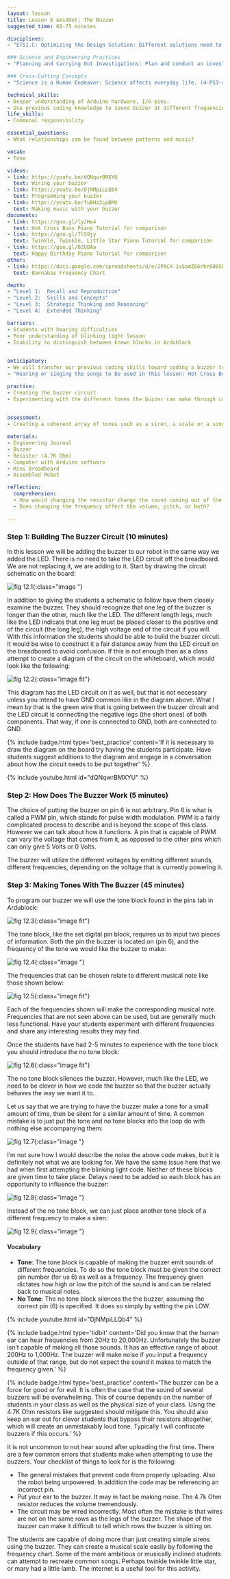```yaml
---
layout: lesson
title: Lesson 6 &middot; The Buzzer
suggested_time: 60-75 minutes

disciplines: 
- "ETS1.C: Optimizing the Design Solution: Different solutions need to be tested in order to determine which of them best solves the problem, given the criteria and the constraints. (3-5-ETS1-3)"

### Science and Engineering Practices
- "Planning and Carrying Out Investigations: Plan and conduct an investigation collaboratively to produce data to serve as the basis for evidence, using fair tests in which variables are controlled and the number of trials considered. (3-5-ETS1-3)"

### Cross-Cutting Concepts
- "Science is a Human Endeavor: Science affects everyday life. (4-PS3-4)"

technical_skills:
- Deeper understanding of Arduino hardware, I/O pins.
- Use previous coding knowledge to sound buzzer at different frequencies and make music.
life_skills:
- Communal responsibility

essential_questions: 
- What relationships can be found between patterns and music?  

vocab:
- Tone

videos:
- link: https://youtu.be/dQNqwrBMXYU
  text: Wiring your buzzer
- link: https://youtu.be/DjNMpiLLQb4
  text: Programming your buzzer
- link: https://youtu.be/fu8Hz3LpBMU
  text: Making music with your buzzer
documents:
- link: https://goo.gl/lyJHw4
  text: Hot Cross Buns Piano Tutorial for comparison
- link: https://goo.gl/7lS9jy
  text: Twinkle, Twinkle, Little Star Piano Tutorial for comparison
- link: https://goo.gl/DZUBAa
  text: Happy Birthday Piano Tutorial for comparison
other:
- link: https://docs.google.com/spreadsheets/d/e/2PACX-1vSomZD6rbr080Sh6Zd5SIWp-jlhSAMxhklSTJ7EiGNjLmfvSCWEAkgPqiT3_RM-3xH01TFOp35U_kKc/pubhtml?gid=563648701&single=true
  text: Barnabas Frequency Chart

depth:
- "Level 1:  Recall and Reproduction"
- "Level 2:  Skills and Concepts"
- "Level 3:  Strategic Thinking and Reasoning"
- "Level 4:  Extended Thinking"

barriers: 
- Students with hearing difficulties 
- Poor understanding of blinking light lesson
- Inability to distinguish between known blocks in Ardublock
 

anticipatory:
- We will transfer our previous coding skills toward coding a buzzer to buzz at different frequencies to create music.  
- "Hearing or singing the songs to be used in this lesson: Hot Cross Buns, Twinkle Twinkle Little Star, and Happy Birthday (in case students don’t know them)"

practice:
- Creating the buzzer circuit
- Experimenting with the different tones the buzzer can make through coding
 

assessment:
- Creating a coherent array of tones such as a siren, a scale or a song

materials:
- Engineering Journal
- Buzzer
- Resistor (4.7K Ohm)
- Computer with Arduino software
- Mini Breadboard
- Assembled Robot

reflection:
  comprehension: 
  - How would changing the resistor change the sound coming out of the buzzer?
  - Does changing the frequency affect the volume, pitch, or both?

---
```


### Step 1: Building The Buzzer Circuit (10 minutes) 
In this lesson we will be adding the buzzer to our robot in the same way we added the LED. There is no need to take the LED circuit off the breadboard. We are not replacing it, we are adding to it. Start by drawing the circuit schematic on the board:

![fig 12.1](fig-12_1.png){:class="image "}

In addition to giving the students a schematic to follow have them closely examine the buzzer. They should recognize that one leg of the buzzer is longer than the other, much like the LED. The different length legs, much like the LED indicate that one leg must be placed closer to the positive end of the circuit (the long leg), the high voltage end of the circuit if you will. With this information the students should be able to build the buzzer circuit. It would be wise to construct it a fair distance away from the LED circuit on the breadboard to avoid confusion. If this is not enough then as a class attempt to create a diagram of the circuit on the whiteboard, which would look like the following:

![fig 12.2](fig-12_2.png){:class="image fit"}

This diagram has the LED circuit on it as well, but that is not necessary unless you intend to have GND common like in the diagram above. What I mean by that is the green wire that is going between the buzzer circuit and the LED circuit is connecting the negative legs (the short ones) of both components. That way, if one is connected to GND, both are connected to GND.

{% include badge.html type='best_practice' content='If it is necessary to draw the diagram on the board try having the students participate. Have students suggest additions to the diagram and engage in a conversation about how the circuit needs to be put together' %}

{% include youtube.html id="dQNqwrBMXYU" %}

### Step 2: How Does The Buzzer Work (5 minutes) 
The choice of putting the buzzer on pin 6 is not arbitrary. Pin 6 is what is called a PWM pin, which stands for pulse width modulation. PWM is a fairly complicated process to describe and is beyond the scope of this class. However we can talk about how it functions. A pin that is capable of PWM can vary the voltage that comes from it, as opposed to the other pins which can only give 5 Volts or 0 Volts.

The buzzer will utilize the different voltages by emitting different sounds, different frequencies, depending on the voltage that is currently powering it.

### Step 3:  Making Tones With The Buzzer (45 minutes) 
To program our buzzer we will use the tone block found in the pins tab in Ardublock:

![fig 12.3](fig-12_3.png){:class="image fit"}

The tone block, like the set digital pin block, requires us to input two pieces of information. Both the pin the buzzer is located on (pin 6), and the frequency of the tone we would like the buzzer to make:

![fig 12.4](fig-12_4.png){:class="image "}

The frequencies that can be chosen relate to different musical note like those shown below:

![fig 12.5](fig-12_5.png){:class="image fit"}

Each of the frequencies shown will make the corresponding musical note. Frequencies that are not seen above can be used, but are generally much less functional. Have your students experiment with different frequencies and share any interesting results they may find.

Once the students have had 2-5 minutes to experience with the tone block you should introduce the no tone block:

![fig 12.6](fig-12_6.png){:class="image fit"}

The no tone block silences the buzzer. However, much like the LED, we need to be clever in how we code the buzzer so that the buzzer actually behaves the way we want it to.

Let us say that we are trying to have the buzzer make a tone for a small amount of time, then be silent for a similar amount of time. A common mistake is to just put the tone and no tone blocks into the loop do with nothing else accompanying them:

![fig 12.7](fig-12_7.png){:class="image "}

I’m not sure how I would describe the noise the above code makes, but it is definitely not what we are looking for. We have the same issue here that we had when first attempting the blinking light code. Neither of these blocks are given time to take place. Delays need to be added so each block has an opportunity to influence the buzzer:

![fig 12.8](fig-12_8.png){:class="image "}

Instead of the no tone block, we can just place another tone block of a different frequency to make a siren:

![fig 12.9](fig-12_9.png){:class="image "}

#### Vocabulary
  * **Tone**: The tone block is capable of making the buzzer emit sounds of different frequencies. To do so the tone block must be given the correct pin number (for us 6) as well as a frequency. The frequency given dictates how high or low the pitch of the sound is and can be related back to musical notes.
  * **No Tone**: The no tone block silences the the buzzer, assuming the correct pin (6) is specified. It does so simply by setting the pin LOW.

{% include youtube.html id="DjNMpiLLQb4" %}

{% include badge.html type='tidbit' content='Did you know that the human ear can hear frequencies from 20Hz to 20,000Hz. Unfortunately the buzzer isn’t capable of making all those sounds. It has an effective range of about 200Hz to 1,000Hz. The buzzer will make noise if you input a frequency outside of that range, but do not expect the sound it makes to match the frequency given.' %}

{% include badge.html type='best_practice' content='The buzzer can be a force for good or for evil. It is often the case that the sound of several buzzers will be overwhelming. This of course depends on the number of students in your class as well as the physical size of your class. Using the 4.7K Ohm resistors like suggested should mitigate this. You should also keep an ear out for clever students that bypass their resistors altogether, which will create an unmistakably loud tone. Typically I will confiscate buzzers if this occurs.' %}

It is not uncommon to not hear sound after uploading the first time. There are a few common errors that students make when attempting to use the buzzers. Your checklist of things to look for is the following:
  * The general mistakes that prevent code from properly uploading. Also the robot being unpowered. In addition the code may be referencing an incorrect pin.
  * Put your ear to the buzzer. It may in fact be making noise. The 4.7k Ohm resistor reduces the volume tremendously.
  * The circuit may be wired incorrectly. Most often the mistake is that wires are not on the same rows as the legs of the buzzer. The shape of the buzzer can make it difficult to tell which rows the buzzer is sitting on.
      
The students are capable of doing more than just creating simple sirens using the buzzer. They can create a musical scale easily by following the frequency chart. Some of the more ambitious or musically inclined students can attempt to recreate common songs. Perhaps twinkle twinkle little star, or mary had a little lamb. The internet is a useful tool for this activity.
